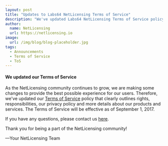 ```yaml
---
layout: post
title: "Updates to Labs64 NetLicensing Terms of Service"
description: "We've updated Labs64 NetLicensing Terms of Service policy that clearly outlines rights, responsibilities, our privacy policy and more details about our products and services"
author:
  name: NetLicensing
  url: https://netlicensing.io
image:
  url: /img/blog/blog-placeholder.jpg
tags:
  - Announcements
  - Terms of Service
  - ToS
---
```


#### We updated our Terms of Service

As the NetLicensing community continues to grow, we are making some changes to provide the best possible experience for our users.
Therefore, we've updated our [Terms of Service](https://www.labs64.com/legal/terms-of-service/netlicensing/2-3/) policy that clearly outlines rights, responsibilities, our privacy policy and more details about our products and services.
The Terms of Service will be effective as of September 1, 2017.

If you have any questions, please contact us <a href='mailto:netlicensing@labs64.com'>here</a>.

Thank you for being a part of the NetLicensing community!

—Your NetLicensing Team
